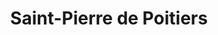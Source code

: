 ---
guid: "e80c59d4abd7"
title: "Saint-Pierre de Poitiers"
latlng: "46.580437, 0.349049"
youtubeId: "pxahg-t6GMQ" 
---